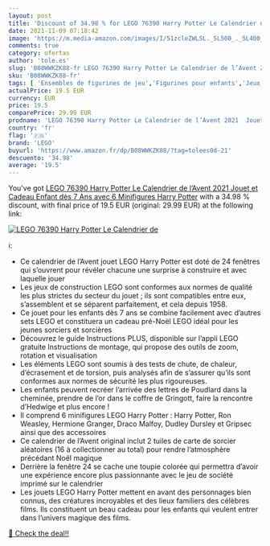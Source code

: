 ```yaml
---
layout: post
title: 'Discount of 34.98 % for LEGO 76390 Harry Potter Le Calendrier de'
date: 2021-11-09 07:18:42
image: 'https://m.media-amazon.com/images/I/51zcleZWLSL._SL500_._SL400_.jpg'
comments: true
category: ofertas
author: 'tole.es'
slug: 'B08WWKZK88-fr LEGO 76390 Harry Potter Le Calendrier de l’Avent 2021...'
sku: 'B08WWKZK88-fr'
tags: [ 'Ensembles de figurines de jeu','Figurines pour enfants','Jeux et Jouets','Jeux et jouets','lego', ]
actualPrice: 19.5 EUR
currency: EUR
price: 19.5
comparePrice: 29.99 EUR
prodname: 'LEGO 76390 Harry Potter Le Calendrier de l’Avent 2021  Jouet et Cadeau Enfant dès 7 Ans  avec 6 Minifigures Harry Potter'
country: 'fr'
flag: '🇫🇷'
brand: 'LEGO'
buyurl: 'https://www.amazon.fr/dp/B08WWKZK88/?tag=tolees0d-21'
descuento: '34.98'
average: '19.5'
---
```


You've got [LEGO 76390 Harry Potter Le Calendrier de l’Avent 2021  Jouet et Cadeau Enfant dès 7 Ans  avec 6 Minifigures Harry Potter](https://www.amazon.fr/dp/B08WWKZK88/?tag=tolees0d-21) with a  34.98 % discount, with final price of 19.5 EUR (original: 29.99 EUR) at the following link:

[![LEGO 76390 Harry Potter Le Calendrier de](https://m.media-amazon.com/images/I/51zcleZWLSL._SL500_._SL400_.jpg)](https://www.amazon.fr/dp/B08WWKZK88/?tag=tolees0d-21)

ℹ️:

- Ce calendrier de l’Avent jouet LEGO Harry Potter est doté de 24 fenêtres qui s’ouvrent pour révéler chacune une surprise à construire et avec laquelle jouer
- Les jeux de construction LEGO sont conformes aux normes de qualité les plus strictes du secteur du jouet ; ils sont compatibles entre eux, s’assemblent et se séparent parfaitement, et cela depuis 1958.
- Ce jouet pour les enfants dès 7 ans se combine facilement avec d’autres sets LEGO et constituera un cadeau pré-Noël LEGO idéal pour les jeunes sorciers et sorcières
- Découvrez le guide Instructions PLUS, disponible sur l’appli LEGO gratuite Instructions de montage, qui propose des outils de zoom, rotation et visualisation
- Les éléments LEGO sont soumis à des tests de chute, de chaleur, d’écrasement et de torsion, puis analysés afin de s’assurer qu’ils sont conformes aux normes de sécurité les plus rigoureuses.
- Les enfants peuvent recréer l’arrivée des lettres de Poudlard dans la cheminée, prendre de l’or dans le coffre de Gringott, faire la rencontre d’Hedwige et plus encore !
- Il comprend 6 minifigures LEGO Harry Potter : Harry Potter, Ron Weasley, Hermione Granger, Draco Malfoy, Dudley Dursley et Gripsec ainsi que des accessoires
- Ce calendrier de l’Avent original inclut 2 tuiles de carte de sorcier aléatoires (16 à collectionner au total) pour rendre l’atmosphère précédant Noël magique
- Derrière la fenêtre 24 se cache une toupie colorée qui permettra d’avoir une expérience encore plus passionnante avec le jeu de société imprimé sur le calendrier
- Les jouets LEGO Harry Potter mettent en avant des personnages bien connus, des créatures incroyables et des lieux familiers des célèbres films. Ils constituent un beau cadeau pour les enfants qui veulent entrer dans l’univers magique des films.

[🛒 Check the deal!!](https://www.amazon.fr/dp/B08WWKZK88/?tag=tolees0d-21)
